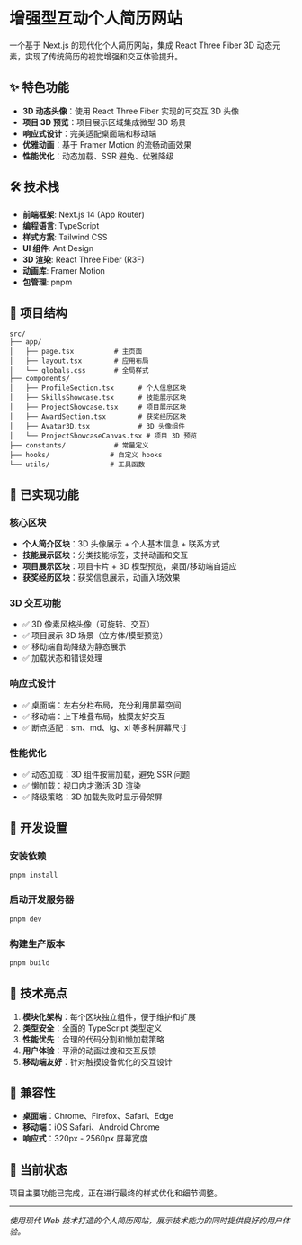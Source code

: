 # 增强型互动个人简历网站

一个基于 Next.js 的现代化个人简历网站，集成 React Three Fiber 3D 动态元素，实现了传统简历的视觉增强和交互体验提升。

## ✨ 特色功能

- **3D 动态头像**：使用 React Three Fiber 实现的可交互 3D 头像
- **项目 3D 预览**：项目展示区域集成微型 3D 场景
- **响应式设计**：完美适配桌面端和移动端
- **优雅动画**：基于 Framer Motion 的流畅动画效果
- **性能优化**：动态加载、SSR 避免、优雅降级

## 🛠 技术栈

- **前端框架**: Next.js 14 (App Router)
- **编程语言**: TypeScript
- **样式方案**: Tailwind CSS
- **UI 组件**: Ant Design
- **3D 渲染**: React Three Fiber (R3F)
- **动画库**: Framer Motion
- **包管理**: pnpm

## 📁 项目结构

```
src/
├── app/
│   ├── page.tsx          # 主页面
│   ├── layout.tsx        # 应用布局
│   └── globals.css       # 全局样式
├── components/
│   ├── ProfileSection.tsx      # 个人信息区块
│   ├── SkillsShowcase.tsx      # 技能展示区块
│   ├── ProjectShowcase.tsx     # 项目展示区块
│   ├── AwardSection.tsx        # 获奖经历区块
│   ├── Avatar3D.tsx            # 3D 头像组件
│   └── ProjectShowcaseCanvas.tsx # 项目 3D 预览
├── constants/            # 常量定义
├── hooks/               # 自定义 hooks
└── utils/               # 工具函数
```

## 🚀 已实现功能

### 核心区块
- **个人简介区块**：3D 头像展示 + 个人基本信息 + 联系方式
- **技能展示区块**：分类技能标签，支持动画和交互
- **项目展示区块**：项目卡片 + 3D 模型预览，桌面/移动端自适应
- **获奖经历区块**：获奖信息展示，动画入场效果

### 3D 交互功能
- ✅ 3D 像素风格头像（可旋转、交互）
- ✅ 项目展示 3D 场景（立方体/模型预览）
- ✅ 移动端自动降级为静态展示
- ✅ 加载状态和错误处理

### 响应式设计
- ✅ 桌面端：左右分栏布局，充分利用屏幕空间
- ✅ 移动端：上下堆叠布局，触摸友好交互
- ✅ 断点适配：sm、md、lg、xl 等多种屏幕尺寸

### 性能优化
- ✅ 动态加载：3D 组件按需加载，避免 SSR 问题
- ✅ 懒加载：视口内才激活 3D 渲染
- ✅ 降级策略：3D 加载失败时显示骨架屏

## 🔧 开发设置

### 安装依赖
```bash
pnpm install
```

### 启动开发服务器
```bash
pnpm dev
```

### 构建生产版本
```bash
pnpm build
```

## 🎯 技术亮点

1. **模块化架构**：每个区块独立组件，便于维护和扩展
2. **类型安全**：全面的 TypeScript 类型定义
3. **性能优先**：合理的代码分割和懒加载策略
4. **用户体验**：平滑的动画过渡和交互反馈
5. **移动端友好**：针对触摸设备优化的交互设计

## 📱 兼容性

- **桌面端**：Chrome、Firefox、Safari、Edge
- **移动端**：iOS Safari、Android Chrome
- **响应式**：320px - 2560px 屏幕宽度

## 🚧 当前状态

项目主要功能已完成，正在进行最终的样式优化和细节调整。

---

*使用现代 Web 技术打造的个人简历网站，展示技术能力的同时提供良好的用户体验。*